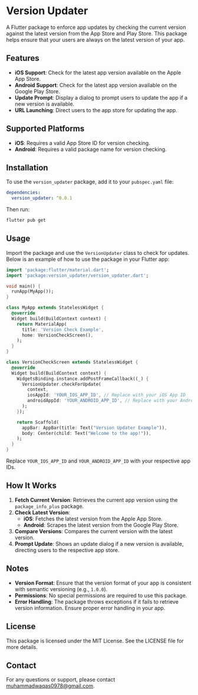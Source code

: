 
# Version Updater

A Flutter package to enforce app updates by checking the current version against the latest version from the App Store and Play Store. This package helps ensure that your users are always on the latest version of your app.

## Features

- **iOS Support**: Check for the latest app version available on the Apple App Store.
- **Android Support**: Check for the latest app version available on the Google Play Store.
- **Update Prompt**: Display a dialog to prompt users to update the app if a new version is available.
- **URL Launching**: Direct users to the app store for updating the app.

## Supported Platforms

- **iOS**: Requires a valid App Store ID for version checking.
- **Android**: Requires a valid package name for version checking.

## Installation

To use the `version_updater` package, add it to your `pubspec.yaml` file:

```yaml
dependencies:
  version_updater: ^0.0.1
 ```
 
Then run:
 ```bash
 flutter pub get
```

## Usage

Import the package and use the `VersionUpdater` class to check for updates. Below is an example of how to use the package in your Flutter app:

```dart
import 'package:flutter/material.dart';
import 'package:version_updater/version_updater.dart';

void main() {
  runApp(MyApp());
}

class MyApp extends StatelessWidget {
  @override
  Widget build(BuildContext context) {
    return MaterialApp(
      title: 'Version Check Example',
      home: VersionCheckScreen(),
    );
  }
}

class VersionCheckScreen extends StatelessWidget {
  @override
  Widget build(BuildContext context) {
    WidgetsBinding.instance.addPostFrameCallback((_) {
      VersionUpdater.checkForUpdate(
        context,
        iosAppId: 'YOUR_IOS_APP_ID', // Replace with your iOS App ID
        androidAppId: 'YOUR_ANDROID_APP_ID', // Replace with your Android App package name
      );
    });

    return Scaffold(
      appBar: AppBar(title: Text("Version Updater Example")),
      body: Center(child: Text("Welcome to the app!")),
    );
  }
}
```
Replace `YOUR_IOS_APP_ID` and `YOUR_ANDROID_APP_ID` with your respective app IDs.

## How It Works

1.  **Fetch Current Version**: Retrieves the current app version using the `package_info_plus` package.
2.  **Check Latest Version**:
    -   **iOS**: Fetches the latest version from the Apple App Store.
    -   **Android**: Scrapes the latest version from the Google Play Store.
3.  **Compare Versions**: Compares the current version with the latest version.
4.  **Prompt Update**: Shows an update dialog if a new version is available, directing users to the respective app store.

## Notes

-   **Version Format**: Ensure that the version format of your app is consistent with semantic versioning (e.g., `1.0.0`).
-   **Permissions**: No special permissions are required to use this package.
-   **Error Handling**: The package throws exceptions if it fails to retrieve version information. Ensure proper error handling in your app.

## License

This package is licensed under the MIT License. See the LICENSE file for more details.

## Contact

For any questions or support, please contact muhammadwaqas0978@gmail.com.